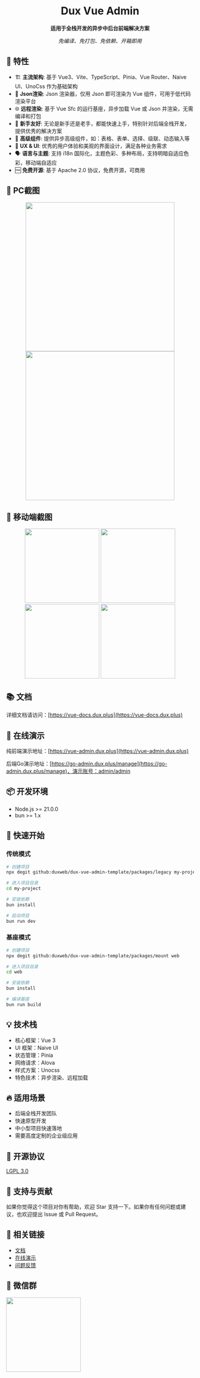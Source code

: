 <h1 align="center">
  Dux Vue Admin
</h1>

<p align="center">
  <strong>适用于全栈开发的异步中后台前端解决方案</strong>
</p>

<p align="center">
  <em>免编译、免打包、免依赖、开箱即用</em>
</p>

## 🌟 特性

- 🏗️ **主流架构**: 基于 Vue3、Vite、TypeScript、Pinia、Vue Router、Naive UI、UnoCss 作为基础架构
- 📄 **Json渲染**: Json 渲染器，仅用 Json 即可渲染为 Vue 组件，可用于低代码渲染平台
- 🌐 **远程渲染**: 基于 Vue Sfc 的运行基座，异步加载 Vue 或 Json 并渲染，无需编译和打包
- 👶 **新手友好**: 无论是新手还是老手，都能快速上手，特别针对后端全栈开发，提供优秀的解决方案
- 💼 **高级组件**: 提供异步高级组件，如：表格、表单、选择、级联、动态输入等
- 🎨 **UX & UI**: 优秀的用户体验和美观的界面设计，满足各种业务需求
- 🗣️ **语言与主题**: 支持 i18n 国际化，主题色彩、多种布局，支持明暗自适应色彩，移动端自适应
- 🆓 **免费开源**: 基于 Apache 2.0 协议，免费开源，可商用

## 📸 PC截图

<p align="center">
<img src="./packages/docs/public/images/pc-login.jpeg" width="400">
<img src="./packages/docs/public/images/pc-home.jpeg" width="400">
</p>

## 📱 移动端截图

<p align="center">
<img src="./packages/docs/public/images/mobile-login.jpeg" width="200">
<img src="./packages/docs/public/images/mobile-home.jpeg" width="200">
<img src="./packages/docs/public/images/mobile-menu.jpeg" width="200" >
<img src="./packages/docs/public/images/mobile-list.jpeg" width="200">
</p>


## 📚 文档

详细文档请访问：[https://vue-docs.dux.plus](https://vue-docs.dux.plus)

## 🎯 在线演示

纯前端演示地址：[https://vue-admin.dux.plus](https://vue-admin.dux.plus)

后端Go演示地址：[https://go-admin.dux.plus/manage](https://go-admin.dux.plus/manage)，演示账号：admin/admin

## 📦 开发环境

- Node.js >= 21.0.0
- bun >= 1.x

## 🚀 快速开始

### 传统模式

```bash
# 创建项目
npx degit github:duxweb/dux-vue-admin-template/packages/legacy my-project

# 进入项目目录
cd my-project

# 安装依赖
bun install

# 启动项目
bun run dev
```

### 基座模式

```bash
# 创建项目
npx degit github:duxweb/dux-vue-admin-template/packages/mount web

# 进入项目目录
cd web

# 安装依赖
bun install

# 编译基座
bun run build
```


## 💡 技术栈

- 核心框架：Vue 3
- UI 框架：Naive UI
- 状态管理：Pinia
- 网络请求：Alova
- 样式方案：Unocss
- 特色技术：异步渲染、远程加载

## 🔥 适用场景

- 后端全栈开发团队
- 快速原型开发
- 中小型项目快速落地
- 需要高度定制的企业级应用

## 📄 开源协议

[LGPL 3.0](LICENSE)

## 🤝 支持与贡献

如果你觉得这个项目对你有帮助，欢迎 Star 支持一下。如果你有任何问题或建议，也欢迎提出 Issue 或 Pull Request。

## 🔗 相关链接

- [文档](https://vue-admin.dux.plus)
- [在线演示](https://vue-admin.dux.plus)
- [问题反馈](https://github.com/duxweb/dux-vue-admin/issues)

## 🧰 微信群

<img src="./packages/docs/public/images/qrcode.png" width="200">